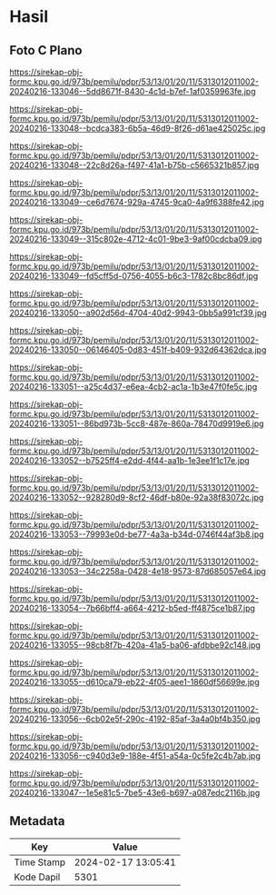 # Hasil

## Foto C Plano

https://sirekap-obj-formc.kpu.go.id/973b/pemilu/pdpr/53/13/01/20/11/5313012011002-20240216-133046--5dd8671f-8430-4c1d-b7ef-1af0359963fe.jpg

https://sirekap-obj-formc.kpu.go.id/973b/pemilu/pdpr/53/13/01/20/11/5313012011002-20240216-133048--bcdca383-6b5a-46d9-8f26-d61ae425025c.jpg

https://sirekap-obj-formc.kpu.go.id/973b/pemilu/pdpr/53/13/01/20/11/5313012011002-20240216-133048--22c8d26a-f497-41a1-b75b-c5665321b857.jpg

https://sirekap-obj-formc.kpu.go.id/973b/pemilu/pdpr/53/13/01/20/11/5313012011002-20240216-133049--ce6d7674-929a-4745-9ca0-4a9f6388fe42.jpg

https://sirekap-obj-formc.kpu.go.id/973b/pemilu/pdpr/53/13/01/20/11/5313012011002-20240216-133049--315c802e-4712-4c01-9be3-9af00cdcba09.jpg

https://sirekap-obj-formc.kpu.go.id/973b/pemilu/pdpr/53/13/01/20/11/5313012011002-20240216-133049--fd5cff5d-0756-4055-b6c3-1782c8bc86df.jpg

https://sirekap-obj-formc.kpu.go.id/973b/pemilu/pdpr/53/13/01/20/11/5313012011002-20240216-133050--a902d56d-4704-40d2-9943-0bb5a991cf39.jpg

https://sirekap-obj-formc.kpu.go.id/973b/pemilu/pdpr/53/13/01/20/11/5313012011002-20240216-133050--06146405-0d83-451f-b409-932d64362dca.jpg

https://sirekap-obj-formc.kpu.go.id/973b/pemilu/pdpr/53/13/01/20/11/5313012011002-20240216-133051--a25c4d37-e6ea-4cb2-ac1a-1b3e47f0fe5c.jpg

https://sirekap-obj-formc.kpu.go.id/973b/pemilu/pdpr/53/13/01/20/11/5313012011002-20240216-133051--86bd973b-5cc8-487e-860a-78470d9919e6.jpg

https://sirekap-obj-formc.kpu.go.id/973b/pemilu/pdpr/53/13/01/20/11/5313012011002-20240216-133052--b7525ff4-e2dd-4f44-aa1b-1e3ee1f1c17e.jpg

https://sirekap-obj-formc.kpu.go.id/973b/pemilu/pdpr/53/13/01/20/11/5313012011002-20240216-133052--928280d9-8cf2-46df-b80e-92a38f83072c.jpg

https://sirekap-obj-formc.kpu.go.id/973b/pemilu/pdpr/53/13/01/20/11/5313012011002-20240216-133053--79993e0d-be77-4a3a-b34d-0746f44af3b8.jpg

https://sirekap-obj-formc.kpu.go.id/973b/pemilu/pdpr/53/13/01/20/11/5313012011002-20240216-133053--34c2258a-0428-4e18-9573-87d685057e64.jpg

https://sirekap-obj-formc.kpu.go.id/973b/pemilu/pdpr/53/13/01/20/11/5313012011002-20240216-133054--7b66bff4-a664-4212-b5ed-ff4875ce1b87.jpg

https://sirekap-obj-formc.kpu.go.id/973b/pemilu/pdpr/53/13/01/20/11/5313012011002-20240216-133055--98cb8f7b-420a-41a5-ba06-afdbbe92c148.jpg

https://sirekap-obj-formc.kpu.go.id/973b/pemilu/pdpr/53/13/01/20/11/5313012011002-20240216-133055--d610ca79-eb22-4f05-aee1-1860df56699e.jpg

https://sirekap-obj-formc.kpu.go.id/973b/pemilu/pdpr/53/13/01/20/11/5313012011002-20240216-133056--6cb02e5f-290c-4192-85af-3a4a0bf4b350.jpg

https://sirekap-obj-formc.kpu.go.id/973b/pemilu/pdpr/53/13/01/20/11/5313012011002-20240216-133056--c940d3e9-188e-4f51-a54a-0c5fe2c4b7ab.jpg

https://sirekap-obj-formc.kpu.go.id/973b/pemilu/pdpr/53/13/01/20/11/5313012011002-20240216-133047--1e5e81c5-7be5-43e6-b697-a087edc2116b.jpg


## Metadata

| Key        | Value               |
| ---------- | ------------------- |
| Time Stamp | 2024-02-17 13:05:41 |
| Kode Dapil | 5301                |




